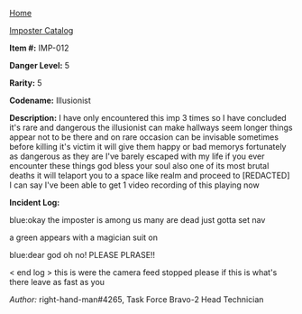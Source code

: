 [Home](../../index.md)

[Imposter Catalog](../Imp-log.md)

**Item #:** 
IMP-012

**Danger Level:** 5

**Rarity:** 5

**Codename:** 
Illusionist

**Description:** 
I have only encountered this imp 3 times so I have concluded it's rare and dangerous the illusionist can make hallways seem longer things appear not to be there and on rare occasion can be invisable sometimes before killing it's victim it will give them happy or bad memorys fortunately as dangerous as they are I've barely escaped with my life if you ever encounter these things god bless your soul also one of its most brutal deaths it will telaport you to a space like realm and proceed to  [REDACTED] I can say I've been able to get 1 video recording of this playing now

**Incident Log:**

blue:okay the imposter is among us many are dead just gotta set nav
 
 a green appears with a magician suit on 

blue:dear god oh no! PLEASE PLRASE!!

< end log > this is were the camera feed stopped please if this is what's there leave as fast as you 

*Author:* right-hand-man#4265, Task Force Bravo-2 Head Technician
